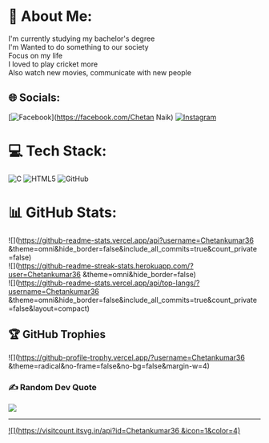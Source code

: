 # 💫 About Me:
I'm currently studying my bachelor's degree <br>I'm Wanted to do something to our society <br>Focus on my life<br>I loved to play cricket more<br>Also watch new movies, communicate with new people <br>


## 🌐 Socials:
[![Facebook](https://img.shields.io/badge/Facebook-%231877F2.svg?logo=Facebook&logoColor=white)](https://facebook.com/Chetan Naik) [![Instagram](https://img.shields.io/badge/Instagram-%23E4405F.svg?logo=Instagram&logoColor=white)](https://instagram.com/Chetan_nk16) 

# 💻 Tech Stack:
![C](https://img.shields.io/badge/c-%2300599C.svg?style=for-the-badge&logo=c&logoColor=white) ![HTML5](https://img.shields.io/badge/html5-%23E34F26.svg?style=for-the-badge&logo=html5&logoColor=white) ![GitHub](https://img.shields.io/badge/github-%23121011.svg?style=for-the-badge&logo=github&logoColor=white)
# 📊 GitHub Stats:
![](https://github-readme-stats.vercel.app/api?username=Chetankumar36 &theme=omni&hide_border=false&include_all_commits=true&count_private=false)<br/>
![](https://github-readme-streak-stats.herokuapp.com/?user=Chetankumar36 &theme=omni&hide_border=false)<br/>
![](https://github-readme-stats.vercel.app/api/top-langs/?username=Chetankumar36 &theme=omni&hide_border=false&include_all_commits=true&count_private=false&layout=compact)

## 🏆 GitHub Trophies
![](https://github-profile-trophy.vercel.app/?username=Chetankumar36 &theme=radical&no-frame=false&no-bg=false&margin-w=4)

### ✍️ Random Dev Quote
![](https://quotes-github-readme.vercel.app/api?type=horizontal&theme=radical)

---
[![](https://visitcount.itsvg.in/api?id=Chetankumar36 &icon=1&color=4)](https://visitcount.itsvg.in)

<!-- Proudly created with GPRM ( https://gprm.itsvg.in ) -->
